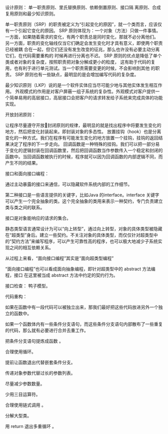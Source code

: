 设计原则：
单一职责原则、里氏替换原则、依赖倒置原则、接口隔
离原则、合成复用原则和最少知识原则。



单一职责原则（SRP）的职责被定义为“引起变化的原因”，就一个类而言，应该仅有一个引起它变化的原因。
SRP 原则体现为：一个对象（方法）只做一件事情。
一方面，如果随着需求的变化，有两个职责总是同时变化，那就不必分离他们。
另一方面，职责的变化轴线仅当它们确定会发生变化时才具有意义，即使两个职责已经被耦
合在一起，但它们还没有发生改变的征兆，那么也许没有必要主动分离它们，在代码需要重构的
时候再进行分离也不迟。
SRP 原则的优点是降低了单个类或者对象的复杂度，按照职责把对象分解成更小的粒度，
这有助于代码的复用，也有利于进行单元测试。当一个职责需要变更的时候，不会影响到其他
的职责。
SRP 原则也有一些缺点，最明显的是会增加编写代码的复杂度。

最少知识原则（LKP）说的是一个软件实体应当尽可能少地与其他实体发生相互作用。
外观模式的作用是对客户屏蔽一组子系统的复杂性。外观模式对客户提供一个简单易用的高层接口，高层接口会把客户的请求转发给子系统来完成具体的功能实现。

开放封闭原则：

让程序尽量遵守开放封闭原则的规律，最明显的就是找出程序中将要发生变化的地方，然后把变化封装起来。即封装对象的多态性。
放置挂钩（hook）也是分离变化的一种方式。我们在程序有可能发生变化的地方放置一个挂钩，挂钩的返回结果决定了程序的下一步走向。
回调函数是一种特殊的挂钩。我们可以把一部分易于变化的逻辑封装在回调函数里，然后把回调函数当作参数传入一个稳定和封闭的函数中。当回调函数被执行的时候，程序就可以因为回调函数的内部逻辑不同，而产生不同的结果。



接口和面向接口编程：

通过主动暴露的接口来通信，可以隐藏软件系统内部的工作细节。

第二种接口是一些语言提供的关键字，比如Java 的interface。interface 关键字可以产生一个完全抽象的类。这个完全抽象的类用来表示一种契约，专门负责建立类与类之间的联系。

接口是对象能响应的请求的集合。

静态类型语言通常设计为可以“向上转型”，通过向上转型，对象的具体类型被隐藏在“超类型”身后。建立一些契约。不关注对象的具体类型，而仅仅针对超类型中的“契约方法”来编写程序，可以产生可靠性高的程序，也可以极大地减少子系统实现之间的相互依赖关系。

从过程上来看，“面向接口编程”其实是“面向超类型编程”

“面向接口编程”也可以看成面向抽象编程，即针对超类型中的 abstract 方法编程，接口
在这里被当成 abstract 方法中约定的契约行为。

接口检查： 鸭子模型。

代码重构：

如果在函数中有一段代码可以被独立出来，那我们最好把这些代码放进另外一个独立的函数中。

如果一个函数体内有一些条件分支语句，而这些条件分支语句内部散布了一些重复的代码，那么就有必要进行合并去重工作。

把条件分支语句提炼成函数 。

合理使用循环。

提前让函数退出代替嵌套条件分支。

传递对象参数代替过长的参数列表。

尽量减少参数数量。

少用三目运算符。

合理使用链式调用 。

分解大型类。

用 return 退出多重循环 。
